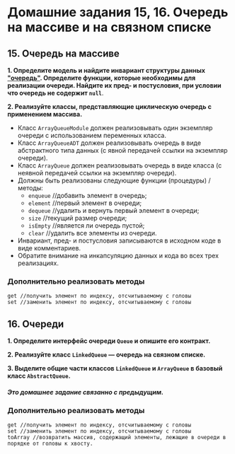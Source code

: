 # Домашние задания 15, 16. Очередь на массиве и на связном списке

## 15. Очередь на массиве
  **1. Определите модель и найдите инвариант структуры данных ["очередь"](https://ru.wikipedia.org/wiki/%D0%9E%D1%87%D0%B5%D1%80%D0%B5%D0%B4%D1%8C_(%D0%BF%D1%80%D0%BE%D0%B3%D1%80%D0%B0%D0%BC%D0%BC%D0%B8%D1%80%D0%BE%D0%B2%D0%B0%D0%BD%D0%B8%D0%B5)).      Определите функции, которые необходимы для реализации очереди. Найдите их пред- и постусловия, при условии что очередь не содержит `null`**.
  
  
  **2. Реализуйте классы, представляющие циклическую очередь с применением массива.**
  - Класс `ArrayQueueModule` должен реализовывать один экземпляр очереди с использованием переменных класса. 
  - Класс `ArrayQueueADT` должен реализовывать очередь в виде абстрактного типа данных (с явной передачей ссылки на экземпляр очереди).
  - Класс `ArrayQueue` должен реализовывать очередь в виде класса (с неявной передачей ссылки на экземпляр очереди).
  - Должны быть реализованы следующие функции (процедуры) / методы:  
     * `enqueue` //добавить элемент в очередь;
     * `element` //первый элемент в очереди;
     * `dequeue` //удалить и вернуть первый элемент в очереди;
     * `size` //текущий размер очереди;
     * `isEmpty` //является ли очередь пустой;
     * `clear` //удалить все элементы из очереди.
  - Инвариант, пред- и постусловия записываются в исходном коде в виде комментариев.
  - Обратите внимание на инкапсуляцию данных и кода во всех трех реализациях.
  
### Дополнительно реализовать методы

    get //получить элемент по индексу, отсчитываемому с головы
    set //заменить элемент по индексу, отсчитываемому с головы

## 16. Очереди
 **1. Определите интерфейс очереди `Queue` и опишите его контракт.**
 
 **2. Реализуйте класс `LinkedQueue` — очередь на связном списке.**

 **3. Выделите общие части классов `LinkedQueue` и `ArrayQueue` в базовый класс `AbstractQueue`.**

#### *Это домашнее задание связанно с предыдущим.*

### Дополнительно реализовать методы

    get //получить элемент по индексу, отсчитываемому с головы
    set //заменить элемент по индексу, отсчитываемому с головы
    toArray //возвратить массив, содержащий элементы, лежащие в очереди в порядке от головы к хвосту.

